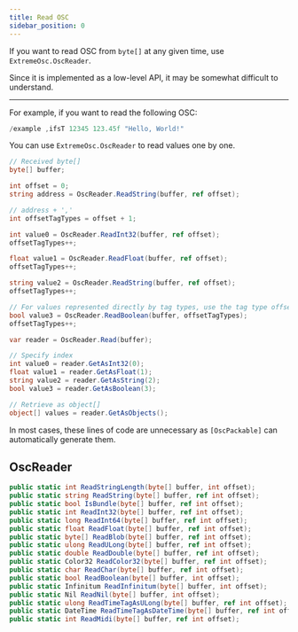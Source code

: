 ```yaml
---
title: Read OSC
sidebar_position: 0
---
```


If you want to read OSC from `byte[]` at any given time, use `ExtremeOsc.OscReader`.

Since it is implemented as a low-level API, it may be somewhat difficult to understand.

---

For example, if you want to read the following OSC:

```csharp title="OSC"
/example ,ifsT 12345 123.45f "Hello, World!"
```

You can use `ExtremeOsc.OscReader` to read values one by one.

```csharp title="Reading values one by one"
// Received byte[]
byte[] buffer;

int offset = 0;
string address = OscReader.ReadString(buffer, ref offset);

// address + ','
int offsetTagTypes = offset + 1;

int value0 = OscReader.ReadInt32(buffer, ref offset);
offsetTagTypes++;

float value1 = OscReader.ReadFloat(buffer, ref offset);
offsetTagTypes++;

string value2 = OscReader.ReadString(buffer, ref offset);
offsetTagTypes++;

// For values represented directly by tag types, use the tag type offset.
bool value3 = OscReader.ReadBoolean(buffer, offsetTagTypes);
offsetTagTypes++;
```

```csharp title="Pre-reading before retrieving values"
var reader = OscReader.Read(buffer);

// Specify index
int value0 = reader.GetAsInt32(0);
float value1 = reader.GetAsFloat(1);
string value2 = reader.GetAsString(2);
bool value3 = reader.GetAsBoolean(3);

// Retrieve as object[]
object[] values = reader.GetAsObjects();
```

In most cases, these lines of code are unnecessary as `[OscPackable]` can automatically generate them.

## OscReader

```csharp
public static int ReadStringLength(byte[] buffer, int offset);
public static string ReadString(byte[] buffer, ref int offset);
public static bool IsBundle(byte[] buffer, ref int offset);
public static int ReadInt32(byte[] buffer, ref int offset);
public static long ReadInt64(byte[] buffer, ref int offset);
public static float ReadFloat(byte[] buffer, ref int offset);
public static byte[] ReadBlob(byte[] buffer, ref int offset);
public static ulong ReadULong(byte[] buffer, ref int offset);
public static double ReadDouble(byte[] buffer, ref int offset);
public static Color32 ReadColor32(byte[] buffer, ref int offset);
public static char ReadChar(byte[] buffer, ref int offset);
public static bool ReadBoolean(byte[] buffer, int offset);
public static Infinitum ReadInfinitum(byte[] buffer, int offset);
public static Nil ReadNil(byte[] buffer, int offset);
public static ulong ReadTimeTagAsULong(byte[] buffer, ref int offset);
public static DateTime ReadTimeTagAsDateTime(byte[] buffer, ref int offset);
public static int ReadMidi(byte[] buffer, ref int offset);
```